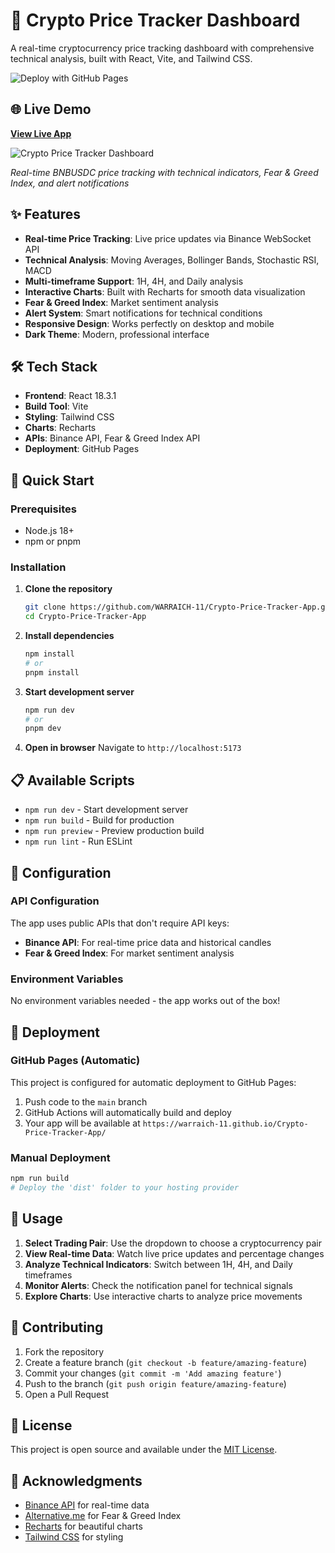 # 🚀 Crypto Price Tracker Dashboard

A real-time cryptocurrency price tracking dashboard with comprehensive technical analysis, built with React, Vite, and Tailwind CSS.

![Deploy with GitHub Pages](https://github.com/WARRAICH-11/Crypto-Price-Tracker-App/workflows/Deploy%20to%20GitHub%20Pages/badge.svg)

## 🌐 Live Demo

[**View Live App**](https://warraich-11.github.io/Crypto-Price-Tracker-App/)

![Crypto Price Tracker Dashboard](https://github.com/WARRAICH-11/Crypto-Price-Tracker-App/src/assets/dashboard-screenshot.png)

*Real-time BNBUSDC price tracking with technical indicators, Fear & Greed Index, and alert notifications*

## ✨ Features

- **Real-time Price Tracking**: Live price updates via Binance WebSocket API
- **Technical Analysis**: Moving Averages, Bollinger Bands, Stochastic RSI, MACD
- **Multi-timeframe Support**: 1H, 4H, and Daily analysis
- **Interactive Charts**: Built with Recharts for smooth data visualization
- **Fear & Greed Index**: Market sentiment analysis
- **Alert System**: Smart notifications for technical conditions
- **Responsive Design**: Works perfectly on desktop and mobile
- **Dark Theme**: Modern, professional interface

## 🛠️ Tech Stack

- **Frontend**: React 18.3.1
- **Build Tool**: Vite
- **Styling**: Tailwind CSS
- **Charts**: Recharts
- **APIs**: Binance API, Fear & Greed Index API
- **Deployment**: GitHub Pages

## 🚀 Quick Start

### Prerequisites
- Node.js 18+ 
- npm or pnpm

### Installation

1. **Clone the repository**
   ```bash
   git clone https://github.com/WARRAICH-11/Crypto-Price-Tracker-App.git
   cd Crypto-Price-Tracker-App
   ```

2. **Install dependencies**
   ```bash
   npm install
   # or
   pnpm install
   ```

3. **Start development server**
   ```bash
   npm run dev
   # or
   pnpm dev
   ```

4. **Open in browser**
   Navigate to `http://localhost:5173`

## 📋 Available Scripts

- `npm run dev` - Start development server
- `npm run build` - Build for production
- `npm run preview` - Preview production build
- `npm run lint` - Run ESLint

## 🔧 Configuration

### API Configuration
The app uses public APIs that don't require API keys:
- **Binance API**: For real-time price data and historical candles
- **Fear & Greed Index**: For market sentiment analysis

### Environment Variables
No environment variables needed - the app works out of the box!

## 📱 Deployment

### GitHub Pages (Automatic)
This project is configured for automatic deployment to GitHub Pages:

1. Push code to the `main` branch
2. GitHub Actions will automatically build and deploy
3. Your app will be available at `https://warraich-11.github.io/Crypto-Price-Tracker-App/`

### Manual Deployment
```bash
npm run build
# Deploy the 'dist' folder to your hosting provider
```

## 🎯 Usage

1. **Select Trading Pair**: Use the dropdown to choose a cryptocurrency pair
2. **View Real-time Data**: Watch live price updates and percentage changes
3. **Analyze Technical Indicators**: Switch between 1H, 4H, and Daily timeframes
4. **Monitor Alerts**: Check the notification panel for technical signals
5. **Explore Charts**: Use interactive charts to analyze price movements

## 🤝 Contributing

1. Fork the repository
2. Create a feature branch (`git checkout -b feature/amazing-feature`)
3. Commit your changes (`git commit -m 'Add amazing feature'`)
4. Push to the branch (`git push origin feature/amazing-feature`)
5. Open a Pull Request

## 📄 License

This project is open source and available under the [MIT License](LICENSE).

## 🙏 Acknowledgments

- [Binance API](https://binance-docs.github.io/apidocs/) for real-time data
- [Alternative.me](https://alternative.me/crypto/fear-and-greed-index/) for Fear & Greed Index
- [Recharts](https://recharts.org/) for beautiful charts
- [Tailwind CSS](https://tailwindcss.com/) for styling
